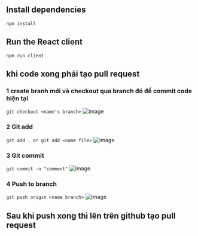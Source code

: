 
## Install dependencies
`npm install`



## Run the React client
`npm run client`

## khi code xong phải tạo pull request 
### 1 create branh mới và checkout qua branch đó để commit code hiện tại 
`git checkout <name's branch>`
![image](https://user-images.githubusercontent.com/58757620/198094636-8b884b90-c8c4-4ad4-823d-8d58c0d89d42.png)



### 2 Git add
`git add . or git add <name file>`
![image](https://user-images.githubusercontent.com/58757620/198094675-5f5e5252-8b8e-41b0-be68-d0851bb4d0f4.png)


### 3 Git commit 
`git commit -n "comment"`
![image](https://user-images.githubusercontent.com/58757620/198094717-68370d3e-73f4-48f1-816c-b3eef44c2c60.png)


### 4 Push to branch
`git push origin <name branch>`
![image](https://user-images.githubusercontent.com/58757620/198094767-5ccdecf8-3fb2-46ab-a04e-7ff6e01f0953.png)


## Sau khi push xong thì lên trên github tạo pull request 
